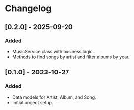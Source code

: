 # Changelog

## [0.2.0] - 2025-09-20

### Added
- MusicService class with business logic.
- Methods to find songs by artist and filter albums by year.

## [0.1.0] - 2023-10-27

### Added
- Data models for Artist, Album, and Song.
- Initial project setup.